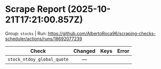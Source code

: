 # Scrape Report (2025-10-21T17:21:00.857Z)

Group: `stocks`  |  Run: https://github.com/AlbertoRoca96/scraping-checks-scheduler/actions/runs/18692077239

| Check | Changed | Keys | Error |
|---|:---:|:--|:--|
| `stock_ntdoy_global_quote` | — |  |  |
